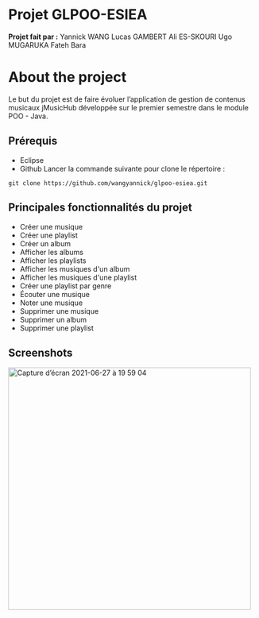 # Projet GLPOO-ESIEA

 **Projet fait par :** 
 Yannick WANG
 Lucas GAMBERT
 Ali ES-SKOURI
 Ugo MUGARUKA
 Fateh Bara

# About the project

Le but du projet est de faire évoluer l’application de gestion de contenus musicaux jMusicHub développée sur le premier semestre dans le module POO - Java.

## Prérequis

- Eclipse
- Github
Lancer la commande suivante pour clone le répertoire : 
```
git clone https://github.com/wangyannick/glpoo-esiea.git
```
## Principales fonctionnalités du projet

- Créer une musique
- Créer une playlist
- Créer un album
- Afficher les albums
- Afficher les playlists
- Afficher les musiques d'un album
- Afficher les musiques d'une playlist
- Créer une playlist par genre
- Écouter une musique
- Noter une musique
- Supprimer une musique
- Supprimer un album
- Supprimer une playlist

## Screenshots

<img width="488" alt="Capture d’écran 2021-06-27 à 19 59 04" src="https://user-images.githubusercontent.com/38128431/123554809-21ef8e00-d782-11eb-99ba-7b3e43f74de0.png">




